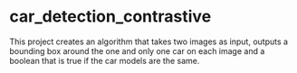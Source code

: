 # car_detection_contrastive
This project creates an algorithm that takes two images as input, outputs a bounding box around the one and only one car on each image and a boolean that is true if the car models are the same.
